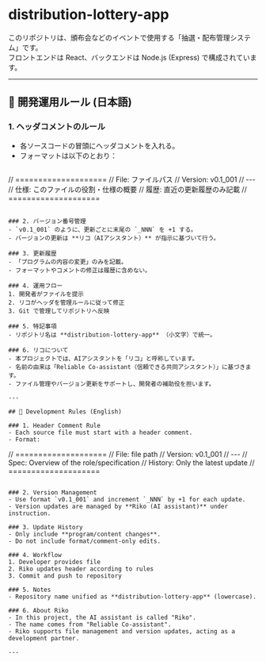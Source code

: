 # distribution-lottery-app

このリポジトリは、頒布会などのイベントで使用する「抽選・配布管理システム」です。  
フロントエンドは React、バックエンドは Node.js (Express) で構成されています。

---

## 📖 開発運用ルール (日本語)

### 1. ヘッダコメントのルール
- 各ソースコードの冒頭にヘッダコメントを入れる。
- フォーマットは以下のとおり：
  ```
// ====================
// File: ファイルパス
// Version: v0.1_001
// ---
// 仕様: このファイルの役割・仕様の概要
// 履歴: 直近の更新履歴のみ記載
// ====================
  ```

### 2. バージョン番号管理
- `v0.1_001` のように、更新ごとに末尾の `_NNN` を +1 する。
- バージョンの更新は **リコ（AIアシスタント）** が指示に基づいて行う。

### 3. 更新履歴
- 「プログラムの内容の変更」のみを記載。
- フォーマットやコメントの修正は履歴に含めない。

### 4. 運用フロー
1. 開発者がファイルを提示
2. リコがヘッダを管理ルールに従って修正
3. Git で管理してリポジトリへ反映

### 5. 特記事項
- リポジトリ名は **distribution-lottery-app** （小文字）で統一。

### 6. リコについて
- 本プロジェクトでは、AIアシスタントを「リコ」と呼称しています。
- 名前の由来は「Reliable Co-assistant（信頼できる共同アシスタント）」に基づきます。
- ファイル管理やバージョン更新をサポートし、開発者の補助役を担います。

---

## 📖 Development Rules (English)

### 1. Header Comment Rule
- Each source file must start with a header comment.
- Format:
  ```
// ====================
// File: file path
// Version: v0.1_001
// ---
// Spec: Overview of the role/specification
// History: Only the latest update
// ====================
  ```

### 2. Version Management
- Use format `v0.1_001` and increment `_NNN` by +1 for each update.
- Version updates are managed by **Riko (AI assistant)** under instruction.

### 3. Update History
- Only include **program/content changes**.
- Do not include format/comment-only edits.

### 4. Workflow
1. Developer provides file
2. Riko updates header according to rules
3. Commit and push to repository

### 5. Notes
- Repository name unified as **distribution-lottery-app** (lowercase).

### 6. About Riko
- In this project, the AI assistant is called "Riko".
- The name comes from "Reliable Co-assistant".
- Riko supports file management and version updates, acting as a development partner.

---
